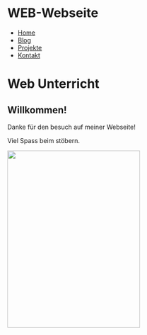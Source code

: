 # WEB-Webseite
<html>

<head>
  <meta charset="utf-8">
  <meta name="viewport" content="width=device-width, initial-scale=1">
  <link rel="stylesheet" href="https://stackpath.bootstrapcdn.com/bootstrap/4.1.3/css/bootstrap.min.css">
  <script src="https://code.jquery.com/jquery-3.3.1.slim.min.js"></script>
  <script src="https://cdnjs.cloudflare.com/ajax/libs/popper.js/1.14.3/umd/popper.min.js"></script>
  <script src="https://stackpath.bootstrapcdn.com/bootstrap/4.1.3/js/bootstrap.min.js"></script>
  <link rel="stylesheet" href="/style.css">
  
  
</head>
<body>
    <nav class="navbar navbar-expand-lg bg-body-tertiary">
        <div class="container-fluid">
          <div class="collapse navbar-collapse" id="navbarSupportedContent">
            <ul class="navbar-nav me-auto mb-2 mb-lg-0">
                <div class="container">
                <li class="nav-item">
                <a class="nav-link active" aria-current="page" href="#">Home</a>
              </li>
            </div>
            <div class="container">
              <li class="nav-item">
                <a class="nav-link" href="#">Blog</a>
              </li>
            </div>
              <div class="container">
              <li class="nav-item">
                <a class="nav-link" href="#">Projekte</a>
              </li>
            </div>
              <div class="container">
              <li class="nav-item">
                <a class="nav-link" href="#">Kontakt</a>
              </li>
          </div>
      </nav>

<h1>Web Unterricht</h1>
<h2>Willkommen!</h2>
<p>Danke für den besuch auf meiner Webseite!</p>
<p>Viel Spass beim stöbern.</p>

  <img src="bild.jpg" width="300px" height="400px" align="left"/>
  
  
  
  
</body>

</html>
